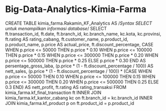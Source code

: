 # Big-Data-Analytics-Kimia-Farma

CREATE TABLE kimia_farma.Rakamin_KF_Analytics AS
/*Syntax SELECT untuk menampilkan informasi database*/
SELECT  
  ft.transaction_id,
  ft.date,
  ft.branch_id,
  kc.branch_name,
  kc.kota,
  kc.provinsi,
  ft.rating AS rating_cabang,
  ft.customer_name,
  p.product_id,
  p.product_name,
  p.price AS actual_price,
  ft.discount_percentage,
  CASE
    WHEN p.price <= 50000 THEN p.price * 0.10
    WHEN p.price <= 100000 THEN p.price * 0.15
    WHEN p.price <= 300000 THEN p.price * 0.20
    WHEN p.price <= 500000 THEN p.price * 0.25
    ELSE p.price * 0.30
  END AS persentage_gross_laba,
  (p.price * (1 - ft.discount_percentage / 100)) AS nett_sales,
  (p.price * (1 - ft.discount_percentage / 100)) * (CASE
                                                            WHEN p.price <= 50000 THEN 0.10
                                                            WHEN p.price <= 100000 THEN 0.15
                                                            WHEN p.price <= 300000 THEN 0.20
                                                            WHEN p.price <= 500000 THEN 0.25
                                                            ELSE 0.3
                                                        END) AS nett_profit,
  ft.rating AS rating_transaksi
FROM 
  kimia_farma.kf_final_transaction ft
INNER JOIN
  kimia_farma.kf_kantor_cabang kc
on 
  ft.branch_id = kc.branch_id
INNER JOIN 
  kimia_farma.kf_product p
on 
  ft.product_id = p.product_id
    
